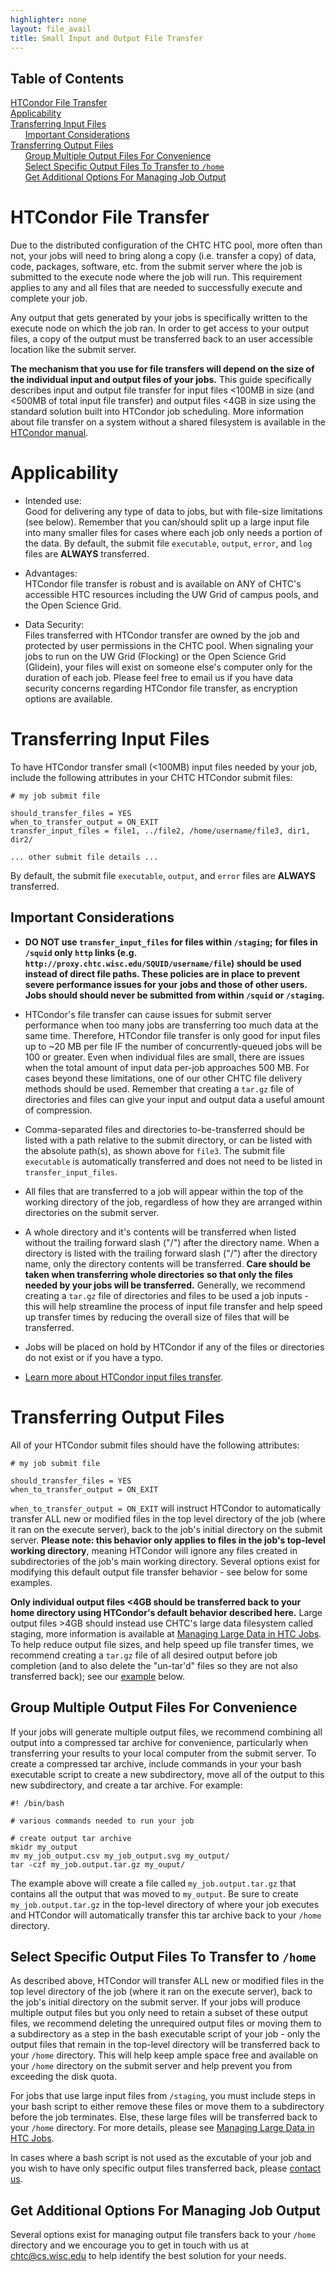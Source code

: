 ```yaml
---
highlighter: none
layout: file_avail
title: Small Input and Output File Transfer
---
```


Table of Contents
--------

[HTCondor File Transfer](#transfer)   
[Applicability](#Appli)    
[Transferring Input Files](#input)   
&nbsp;&nbsp;&nbsp;&nbsp;&nbsp;&nbsp;[Important Considerations](#important-considerations)   
[Transferring Output Files](#output)    
&nbsp;&nbsp;&nbsp;&nbsp;&nbsp;&nbsp;[Group Multiple Output Files For Convenience](#group)    
&nbsp;&nbsp;&nbsp;&nbsp;&nbsp;&nbsp;[Select Specific Output Files To Transfer to `/home`](#select)    
&nbsp;&nbsp;&nbsp;&nbsp;&nbsp;&nbsp;[Get Additional Options For Managing Job Output](#help)    
  

<a name="transfer"></a>

# HTCondor File Transfer

Due to the distributed configuration of the CHTC HTC pool, more often than not, 
your jobs will need to bring along a copy (i.e. transfer a copy) of 
data, code, packages, software, etc. from the submit server where the job 
is submitted to the execute node where the job will run. This requirement 
applies to any and all files that are needed to successfully execute and 
complete your job.

Any output that gets generated by your jobs is specifically written to 
the execute node on which the job ran. In order to get access to 
your output files, a copy of the output must be transferred back 
to an user accessible location like the submit server.

**The mechanism that you use for file transfers will depend on the size 
of the individual input and output files of your jobs.** This guide 
specifically describes input and output file transfer for input files 
<100MB in size (and <500MB of total input file transfer) and output 
files <4GB in size using the standard solution built into HTCondor 
job scheduling. More information about file transfer on a system 
without a shared filesystem is available in the 
[HTCondor manual](https://htcondor.readthedocs.io/en/latest/users-manual/file-transfer.html).

<a name="Appli"></a>

# Applicability

* Intended use:  
Good for delivering any type of data to jobs, but with file-size
limitations (see below). Remember that you can/should split up a large
input file into many smaller files for cases where each job only needs a
portion of the data. By default, the submit file `executable`,
`output`, `error`, and `log` files are **ALWAYS** transferred.

* Advantages:  
HTCondor file transfer is robust and is available on ANY of CHTC\'s
accessible HTC resources including the UW Grid of campus pools, and the
Open Science Grid.

* Data Security:  
Files transferred with HTCondor transfer are owned by the job and
protected by user permissions in the CHTC pool. When signaling your jobs
to run on the UW Grid (Flocking) or the Open Science Grid (Glidein),
your files will exist on someone else\'s computer only for the duration
of each job. Please feel free to email us if you have data security
concerns regarding HTCondor file transfer, as encryption options are
available.


<a name="input"></a>

# Transferring Input Files

To have HTCondor transfer small (<100MB) input files needed by 
your job, include the following attributes in your CHTC HTCondor submit files:

``` {.sub}
# my job submit file

should_transfer_files = YES
when_to_transfer_output = ON_EXIT
transfer_input_files = file1, ../file2, /home/username/file3, dir1, dir2/

... other submit file details ...

```

By default, the submit file `executable`, `output`, and
`error` files are **ALWAYS** transferred. 

## Important Considerations

-   **DO NOT use `transfer_input_files` for files within `/staging`;**
    **for files in `/squid` only `http` links (e.g. `http://proxy.chtc.wisc.edu/SQUID/username/file`) should be 
    used instead of direct file paths. These policies are in place to prevent severe performance issues for your**
    **jobs and those of other users. Jobs should should never be submitted**
    **from within `/squid` or `/staging`.**
    
-   HTCondor\'s file transfer can cause issues for submit server performance
    when too many jobs are transferring too much data at the same time.
    Therefore, HTCondor file transfer is only good for input files up to
    \~20 MB per file IF the number of concurrently-queued jobs will be 100
    or greater. Even when individual files are small, there are issues when
    the total amount of input data per-job approaches 500 MB. For cases
    beyond these limitations, one of our other CHTC file delivery methods
    should be used. Remember that creating a `tar.gz` file of directories
    and files can give your input and output data a useful amount of
    compression.
    
-   Comma-separated files and directories to-be-transferred should be
    listed with a path relative to the submit directory, or can be
    listed with the absolute path(s), as shown above for `file3`. The
    submit file `executable` is automatically transferred and does not
    need to be listed in `transfer_input_files`.
    
-   All files that are transferred to a job will appear within the top
    of the working directory of the job, regardless of how they are
    arranged within directories on the submit server.
    
-   A whole directory and it\'s contents will be transferred when listed
    without the trailing forward slash (\"/\") after the directory name. When a directory is
    listed with the trailing forward slash (\"/\") after the directory name, only the directory
    contents will be transferred. **Care should be taken when transferring whole directories**
    **so that only the files needed by your jobs will be transferred.** 
    Generally, we recommend creating a `tar.gz` file of directories
    and files to be used a job inputs - this will help streamline the process of input 
    file transfer and help speed up transfer times by reducing the overall size of 
    files that will be transferred.
    
-   Jobs will be placed on hold by HTCondor if any of the files or
    directories do not exist or if you have a typo.
    
-   [Learn more about HTCondor input files transfer](https://htcondor.readthedocs.io/en/latest/users-manual/file-transfer.html#specifying-what-files-to-transfer).

<a name="output"></a>

# Transferring Output Files

All of your HTCondor submit files should have the following attributes:

``` {.sub}
# my job submit file

should_transfer_files = YES
when_to_transfer_output = ON_EXIT

```

`when_to_transfer_output = ON_EXIT` will instruct HTCondor to automatically transfer 
ALL new or modified files in the top level directory of the job (where it ran on the execute 
server), back to the job's initial directory on the submit server. **Please note: this behavior 
only applies to files in the job's top-level working directory**, meaning HTCondor will ignore 
any files created in subdirectories of the job's main working directory. Several options exist for modifying 
this default output file transfer behavior - see below for some examples.

**Only individual output files <4GB should be transferred back to your home directory 
using HTCondor's default behavior described here.** Large output files >4GB should instead 
use CHTC's large data filesystem called staging, more information is available at 
[Managing Large Data in HTC Jobs](file-avail-largedata.shtml). To help reduce output file 
sizes, and help speed up file transfer times, we recommend creating a `tar.gz` file of all
desired output before job completion (and to also delete the "un-tar\'d"
files so they are not also transferred back); see our [example](#group) below.

<a name="group"></a>

## Group Multiple Output Files For Convenience

If your jobs will generate multiple output files, we recommend combining all output into a compressed 
tar archive for convenience, particularly when transferring your results to your local computer from 
the submit server. To create a compressed tar archive, include commands in your your bash executable script 
to create a new subdirectory, move all of the output to this new subdirectory, and create a tar archive. 
For example:

``` {.term}
#! /bin/bash

# various commands needed to run your job

# create output tar archive
mkidr my_output
mv my_job_output.csv my_job_output.svg my_output/
tar -czf my_job.output.tar.gz my_ouput/
```

The example above will create a file called `my_job.output.tar.gz` that contains all the output that 
was moved to `my_output`. Be sure to create `my_job.output.tar.gz` in the top-level directory of where 
your job executes and HTCondor will automatically transfer this tar archive back to your `/home` 
directory.

<a name="select"></a>

## Select Specific Output Files To Transfer to `/home`

As described above, HTCondor will transfer ALL new or modified files in the top level 
directory of the job (where it ran on the execute server), back to the job's initial directory 
on the submit server. If your jobs will produce multiple output 
files but you only need to retain a subset of these output files, we recommend deleting the unrequired 
output files or moving them to a subdirectory as a step in the bash 
executable script of your job -  only the output files that remain in the top-level 
directory will be transferred back to your `/home` directory. This will help keep ample 
space free and available on your `/home` directory on the submit server and help prevent 
you from exceeding the disk quota.

For jobs that use large input files from `/staging`, you must include steps in your bash script 
to either remove these files or move them to a subdirectory before the job terminates. Else, 
these large files will be transferred back to your `/home` directory. For more details, please 
see [Managing Large Data in HTC Jobs](file-avail-largedata.shtml).

In cases where a bash script is not used as the excutable of your job and you wish to have only specific 
output files transferred back, please [contact us](mailto:chtc@cs.wisc.edu).

<a name="help"></a>

## Get Additional Options For Managing Job Output

Several options exist for managing output file transfers back to your `/home` directory and we 
encourage you to get in touch with us at [chtc@cs.wisc.edu](mailto:chtc@cs.wisc.edu) to 
help identify the best solution for your needs.
